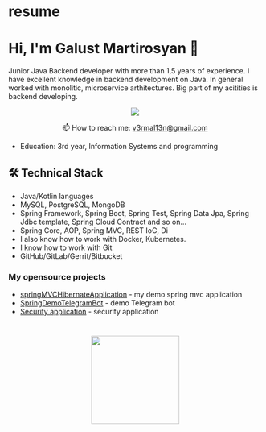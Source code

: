 # resume

# Hi, I'm Galust Martirosyan 👋
Junior Java Backend developer with more than 1,5 years of experience. I have excellent knowledge in backend development on Java.
In general worked with monolitic, microservice arthitectures. Big part of my acitities is backend developing.


<p align='center'>
   <a href="https://t.me/v3rmal13n">
       <img src="https://img.shields.io/badge/Telegram-2CA5E0?style=for-the-badge&logo=telegram&logoColor=white"/>
   </a>
<p align='center'>
   📫 How to reach me: <a href='mailto:v3rmal13n@gmail.com'>v3rmal13n@gmail.com</a>
</p>

*   Education: 3rd year, Information Systems and programming

## 🛠 Technical Stack
*   Java/Kotlin languages
*   MySQL, PostgreSQL, MongoDB
*   Spring Framework, Spring Boot, Spring Test, Spring Data Jpa, Spring Jdbc template, Spring Cloud Contract and so on...
*   Spring Core, AOP, Spring MVC, REST IoC, Di
*   I also know how to work with Docker, Kubernetes. 
*   I know how to work with Git
*   GitHub/GitLab/Gerrit/Bitbucket

### My opensource projects

*   [springMVCHibernateApplication](https://github.com/v3rmal13n/springMVCHibernateApplication) - my demo spring mvc application
*   [SpringDemoTelegramBot](https://github.com/v3rmal13n/SpringDemoTelegramBot) - demo Telegram bot 
*   [Security application](https://github.com/v3rmal13n/securityAppGit) - security application

<div align="center" style="margin: 40px 0">
   <a href="https://github.com/v3rmal13n/github-profile-views-counter">
       <img width="175px" src="https://komarev.com/ghpvc/?username=v3rmal13n&color=DE002D">
   </a>
</div>
